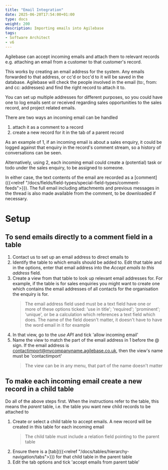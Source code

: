 ```yaml
---
title: "Email Integration"
date: 2025-06-20T17:54:00+01:00
type: docs
weight: 200
description: Importing emails into Agilebase
tags:
- Software Architect
- v6
---
```

Agilebase can accept incoming emails and attach them to relevant records e.g. attaching an email from a customer to that customer's record.

This works by creating an email address for the system. Any emails forwarded to that address, or cc'd or bcc'd to it will be saved in the database. Agilebase will check the people involved in the email (to:, from: and cc: addresses) and find the right record to attach it to.

You can set up multiple addresses for different purposes, so you could have one to log emails sent or received regarding sales opportunities to the sales record, and project related emails.

There are two ways an incoming email can be handled
1) attach it as a comment to a record
2) create a new record for it in the tab of a parent record

As an example of 1, if an incoming email is about a sales enquiry, it could be logged against that enquiry in the record's comment stream, so a history of conversations can be seen.

Alternatively, using 2, each incoming email could create a (potential) task or todo under the sales enquiry, to be assigned to someone.

In either case, the text contents of the email are recorded as a [comment]({{<relref "/docs/fields/field-types/special-field-types/comment-feeds">}}). The full email including attachments and previous messages in the thread is also made available from the comment, to be downloaded if necessary.

# Setup

## To send emails directly to a comment field in a table
1) Contact us to set up an email address to direct emails to
2) Identify the table to which emails should be added to. Edit that table and in the options, enter that email address into the *Accept emails to this address* field.
3) Create a view from that table to look up relevant email addresses for. For example, if the table is for sales enquiries you might want to create one which contains the email addresses of all contacts for the organisation the enquiry is for.
    > The email address field used must be a text field have one or more of these options ticked: 'use in title'; 'required'; 'prominent'; 'unique', or be a calculation which references a text field which does.
    > The name of the field doesn't matter, it doesn't have to have the word email in it for example
4) In that view, go to the *use API* and tick 'allow incoming email'
5) Name the view to match the part of the email address in 1 before the @ sign. If the email address is contactimport@mycompanyname.agilebase.co.uk, then the view's name must be 'contactimport'
   > The view can be in any menu, that part of the name doesn't matter

## To make each incoming email create a new record in a child table
Do all of the above steps first. When the instructions refer to the table, this means the *parent* table, i.e. the table you want new child records to be attached to

1) Create or select a child table to accept emails. A new record will be created in this table for each incoming email
   > The child table must include a relation field pointing to the parent table
2) Ensure there is a [tab]({{<relref "/docs/tables/hierarchy-navigation/tabs">}}) for that child table in the parent table
3) Edit the tab options and tick 'accept emails from parent table'



